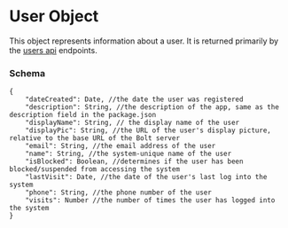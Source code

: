 # User Object

This object represents information about a user. It is returned primarily by the [users api](/users-api.md) endpoints.

### Schema

```
{
    "dateCreated": Date, //the date the user was registered
    "description": String, //the description of the app, same as the description field in the package.json
    "displayName": String, // the display name of the user
    "displayPic": String, //the URL of the user's display picture, relative to the base URL of the Bolt server
    "email": String, //the email address of the user
    "name": String, //the system-unique name of the user
    "isBlocked": Boolean, //determines if the user has been blocked/suspended from accessing the system
    "lastVisit": Date, //the date of the user's last log into the system
    "phone": String, //the phone number of the user
    "visits": Number //the number of times the user has logged into the system
}
```



